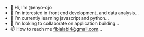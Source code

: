 - 👋 Hi, I’m @enyo-ojo
- 👀 I’m interested in front end development, and data analysis...
- 🌱 I’m currently learning javascript and python...
- 💞️ I’m looking to collaborate on application building...
- 📫 How to reach me fibialabi4@gmail.com...

<!---
enyo-ojo/enyo-ojo is a ✨ special ✨ repository because its `README.md` (this file) appears on your GitHub profile.
You can click the Preview link to take a look at your changes.
--->
